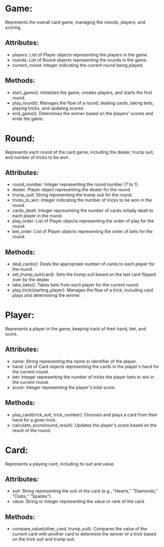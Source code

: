 # Game:
Represents the overall card game, managing the rounds, players, and scoring.
## Attributes:
- players: List of Player objects representing the players in the game.
- rounds: List of Round objects representing the rounds in the game.
- current_round: Integer indicating the current round being played.
## Methods:
- start_game(): Initializes the game, creates players, and starts the first round.
- play_round(): Manages the flow of a round, dealing cards, taking bets, playing tricks, and updating scores.
- end_game(): Determines the winner based on the players' scores and ends the game.

# Round:
Represents each round of the card game, including the dealer, trump suit, and number of tricks to be won.
## Attributes:
- round_number: Integer representing the round number (7 to 1).
- dealer: Player object representing the dealer for the round.
- trump_suit: String representing the trump suit for the round.
- tricks_to_win: Integer indicating the number of tricks to be won in the round.
- cards_dealt: Integer representing the number of cards initially dealt to each player in the round.
- play_order: List of Player objects representing the order of play for the round.
- bet_order: List of Player objects representing the order of bets for the round.
## Methods:
- deal_cards(): Deals the appropriate number of cards to each player for the round. 
- set_trump_suit(card): Sets the trump suit based on the last card flipped over by the dealer.
- take_bets(): Takes bets from each player for the current round.
- play_trick(starting_player): Manages the flow of a trick, including card plays and determining the winner.

# Player:
Represents a player in the game, keeping track of their hand, bet, and score.
## Attributes:
- name: String representing the name or identifier of the player.
- hand: List of Card objects representing the cards in the player's hand for the current round.
- bet: Integer representing the number of tricks the player bets to win in the current round.
- score: Integer representing the player's total score.
## Methods:
- play_card(trick_suit, trick_number): Chooses and plays a card from their hand for a given trick.
- calculate_score(round_result): Updates the player's score based on the result of the round.

# Card:
Represents a playing card, including its suit and value.
## Attributes:
- suit: String representing the suit of the card (e.g., "Hearts," "Diamonds," "Clubs," "Spades").
- value: String or Integer representing the value or rank of the card.
## Methods:
- compare_value(other_card, trump_suit): Compares the value of the current card with another card to determine the winner of a trick based on the trick suit and trump suit.